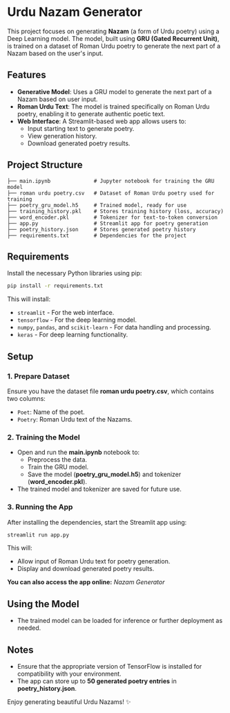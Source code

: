 # Urdu Nazam Generator

This project focuses on generating **Nazam** (a form of Urdu poetry) using a Deep Learning model. The model, built using **GRU (Gated Recurrent Unit)**, is trained on a dataset of Roman Urdu poetry to generate the next part of a Nazam based on the user's input.

## Features
- **Generative Model**: Uses a GRU model to generate the next part of a Nazam based on user input.
- **Roman Urdu Text**: The model is trained specifically on Roman Urdu poetry, enabling it to generate authentic poetic text.
- **Web Interface**: A Streamlit-based web app allows users to:
  - Input starting text to generate poetry.
  - View generation history.
  - Download generated poetry results.

## Project Structure
```
├── main.ipynb              # Jupyter notebook for training the GRU model
├── roman urdu poetry.csv   # Dataset of Roman Urdu poetry used for training
├── poetry_gru_model.h5     # Trained model, ready for use
├── training_history.pkl    # Stores training history (loss, accuracy)
├── word_encoder.pkl        # Tokenizer for text-to-token conversion
├── app.py                  # Streamlit app for poetry generation
├── poetry_history.json     # Stores generated poetry history
├── requirements.txt        # Dependencies for the project
```

## Requirements
Install the necessary Python libraries using pip:
```bash
pip install -r requirements.txt
```
This will install:
- `streamlit` - For the web interface.
- `tensorflow` - For the deep learning model.
- `numpy`, `pandas`, and `scikit-learn` - For data handling and processing.
- `keras` - For deep learning functionality.

## Setup
### 1. Prepare Dataset
Ensure you have the dataset file **roman urdu poetry.csv**, which contains two columns:
- `Poet`: Name of the poet.
- `Poetry`: Roman Urdu text of the Nazams.

### 2. Training the Model
- Open and run the **main.ipynb** notebook to:
  - Preprocess the data.
  - Train the GRU model.
  - Save the model (**poetry_gru_model.h5**) and tokenizer (**word_encoder.pkl**).
- The trained model and tokenizer are saved for future use.

### 3. Running the App
After installing the dependencies, start the Streamlit app using:
```bash
streamlit run app.py
```
This will:
- Allow input of Roman Urdu text for poetry generation.
- Display and download generated poetry results.

**You can also access the app online:** *Nazam Generator*

## Using the Model
- The trained model can be loaded for inference or further deployment as needed.

## Notes
- Ensure that the appropriate version of TensorFlow is installed for compatibility with your environment.
- The app can store up to **50 generated poetry entries** in **poetry_history.json**.

Enjoy generating beautiful Urdu Nazams! ✨

